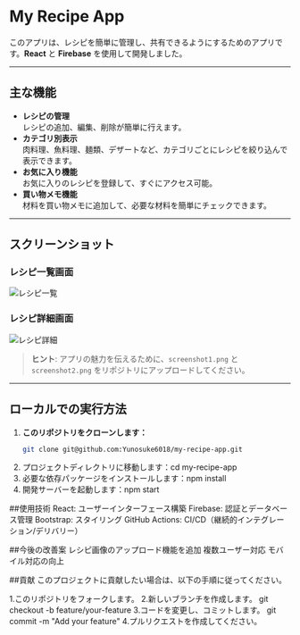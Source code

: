 # My Recipe App

このアプリは、レシピを簡単に管理し、共有できるようにするためのアプリです。**React** と **Firebase** を使用して開発しました。

---

## 主な機能

- **レシピの管理**  
  レシピの追加、編集、削除が簡単に行えます。
- **カテゴリ別表示**  
  肉料理、魚料理、麺類、デザートなど、カテゴリごとにレシピを絞り込んで表示できます。
- **お気に入り機能**  
  お気に入りのレシピを登録して、すぐにアクセス可能。
- **買い物メモ機能**  
  材料を買い物メモに追加して、必要な材料を簡単にチェックできます。

---

## スクリーンショット

### レシピ一覧画面
![レシピ一覧](screenshot1.png)

### レシピ詳細画面
![レシピ詳細](screenshot2.png)

> **ヒント**: アプリの魅力を伝えるために、`screenshot1.png` と `screenshot2.png` をリポジトリにアップロードしてください。

---

## ローカルでの実行方法

1. **このリポジトリをクローンします：**
   ```bash
   git clone git@github.com:Yunosuke6018/my-recipe-app.git
2. プロジェクトディレクトリに移動します：cd my-recipe-app
3. 必要な依存パッケージをインストールします：npm install
4. 開発サーバーを起動します：npm start

##使用技術
React: ユーザーインターフェース構築
Firebase: 認証とデータベース管理
Bootstrap: スタイリング
GitHub Actions: CI/CD（継続的インテグレーション/デリバリー）

##今後の改善案
レシピ画像のアップロード機能を追加
複数ユーザー対応
モバイル対応の向上


##貢献
  このプロジェクトに貢献したい場合は、以下の手順に従ってください。

1.このリポジトリをフォークします。
2.新しいブランチを作成します。
  git checkout -b feature/your-feature
3.コードを変更し、コミットします。
  git commit -m "Add your feature"
4.プルリクエストを作成してください。
